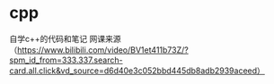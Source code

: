 # cpp
自学c++的代码和笔记
网课来源（https://www.bilibili.com/video/BV1et411b73Z/?spm_id_from=333.337.search-card.all.click&vd_source=d6d40e3c052bbd445db8adb2939aceed）
